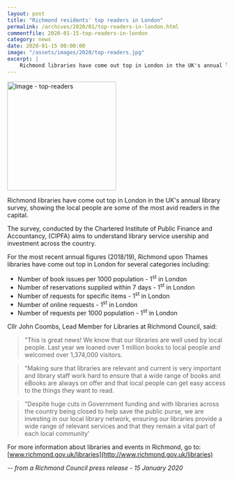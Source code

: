 ```yaml
---
layout: post
title: "Richmond residents' top readers in London"
permalink: /archives/2020/01/top-readers-in-london.html
commentfile: 2020-01-15-top-readers-in-london
category: news
date: 2020-01-15 00:00:00
image: "/assets/images/2020/top-readers.jpg"
excerpt: |
    Richmond libraries have come out top in London in the UK's annual library survey, showing the local people are some of the most avid readers in the capital.
---
```

<a href="/assets/images/2020/top-readers.jpg" title="Click for a larger image"><img src="/assets/images/2020/top-readers-thumb.jpg" width="250" alt="Image - top-readers"  class="photo right"/></a>

Richmond libraries have come out top in London in the UK's annual library survey, showing the local people are some of the most avid readers in the capital.

The survey, conducted by the Chartered Institute of Public Finance and Accountancy, (CIPFA) aims to understand library service usership and investment across the country.

For the most recent annual figures (2018/19), Richmond upon Thames libraries have come out top in London for several categories including:

- Number of book issues per 1000 population - 1<sup>st</sup> in London
- Number of reservations supplied within 7 days - 1<sup>st</sup> in London
- Number of requests for specific items - 1<sup>st</sup> in London
- Number of online requests - 1<sup>st</sup> in London
- Number of requests per 1000 population - 1<sup>st</sup> in London

Cllr John Coombs, Lead Member for Libraries at Richmond Council, said:

> "This is great news! We know that our libraries are well used by local people. Last year we loaned over 1 million books to local people and welcomed over 1,374,000 visitors.

> "Making sure that libraries are relevant and current is very important and library staff work hard to ensure that a wide range of books and eBooks are always on offer and that local people can get easy access to the things they want to read.

> "Despite huge cuts in Government funding and with libraries across the country being closed to help save the public purse, we are investing in our local library network, ensuring our libraries provide a wide range of relevant services and that they remain a vital part of each local community'

For more information about libraries and events in Richmond, go to: [www.richmond.gov.uk/libraries](http://www.richmond.gov.uk/libraries)

<cite>-- from a Richmond Council press release - 15 January 2020</cite>
